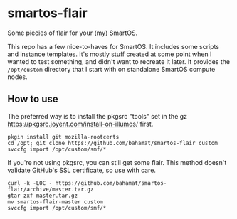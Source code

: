 # smartos-flair

Some piecies of flair for your (my) SmartOS.

This repo has a few nice-to-haves for SmartOS. It includes some scripts and
instance templates. It's mostly stuff created at some point when I wanted to
test something, and didn't want to recreate it later. It provides the
`/opt/custom` directory that I start with on standalone SmartOS compute nodes.

## How to use

The preferred way is to install the pkgsrc "tools" set in the gz
<https://pkgsrc.joyent.com/install-on-illumos/> first.

    pkgin install git mozilla-rootcerts
    cd /opt; git clone https://github.com/bahamat/smartos-flair custom
    svccfg import /opt/custom/smf/*

If you're not using pkgsrc, you can still get some flair. This method doesn't
validate GitHub's SSL certificate, so use with care.

    curl -k -LOC - https://github.com/bahamat/smartos-flair/archive/master.tar.gz
    gtar zxf master.tar.gz
    mv smartos-flair-master custom
    svccfg import /opt/custom/smf/*

